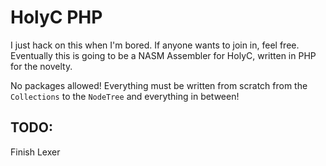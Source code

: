# HolyC PHP
I just hack on this when I'm bored. If anyone wants to join in, feel free.
Eventually this is going to be a NASM Assembler for HolyC, written in PHP for the novelty.

No packages allowed! Everything must be written from scratch 
from the `Collections` to the `NodeTree` and everything in between!

## TODO:
Finish Lexer
